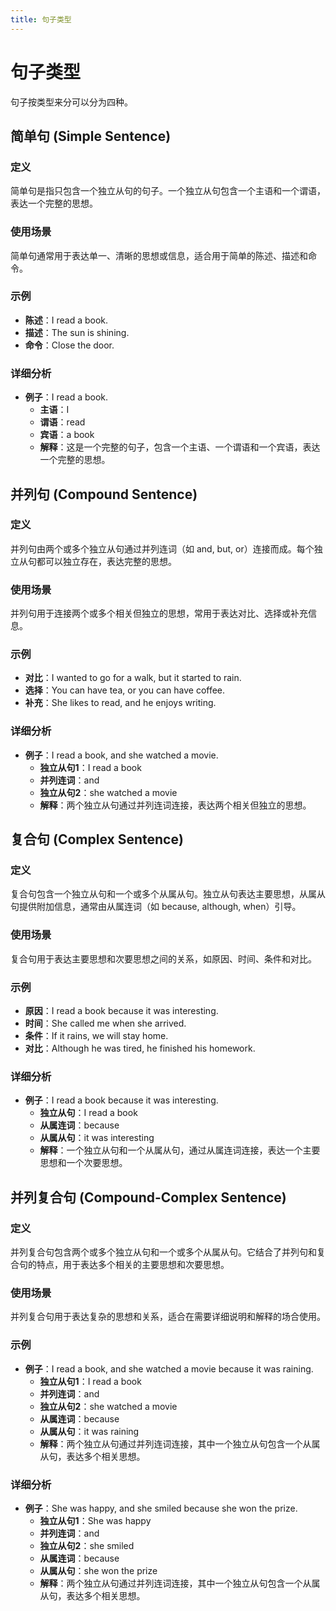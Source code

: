 ```yaml
---
title: 句子类型
---
```


# 句子类型

句子按类型来分可以分为四种。

## 简单句 (Simple Sentence)

### 定义

简单句是指只包含一个独立从句的句子。一个独立从句包含一个主语和一个谓语，表达一个完整的思想。

### 使用场景

简单句通常用于表达单一、清晰的思想或信息，适合用于简单的陈述、描述和命令。

### 示例

- **陈述**：I read a book.
- **描述**：The sun is shining.
- **命令**：Close the door.

### 详细分析

- **例子**：I read a book.
  - **主语**：I
  - **谓语**：read
  - **宾语**：a book
  - **解释**：这是一个完整的句子，包含一个主语、一个谓语和一个宾语，表达一个完整的思想。

## 并列句 (Compound Sentence)

### 定义

并列句由两个或多个独立从句通过并列连词（如 and, but, or）连接而成。每个独立从句都可以独立存在，表达完整的思想。

### 使用场景

并列句用于连接两个或多个相关但独立的思想，常用于表达对比、选择或补充信息。

### 示例

- **对比**：I wanted to go for a walk, but it started to rain.
- **选择**：You can have tea, or you can have coffee.
- **补充**：She likes to read, and he enjoys writing.

### 详细分析

- **例子**：I read a book, and she watched a movie.
  - **独立从句1**：I read a book
  - **并列连词**：and
  - **独立从句2**：she watched a movie
  - **解释**：两个独立从句通过并列连词连接，表达两个相关但独立的思想。

## 复合句 (Complex Sentence)

### 定义

复合句包含一个独立从句和一个或多个从属从句。独立从句表达主要思想，从属从句提供附加信息，通常由从属连词（如 because, although, when）引导。

### 使用场景

复合句用于表达主要思想和次要思想之间的关系，如原因、时间、条件和对比。

### 示例

- **原因**：I read a book because it was interesting.
- **时间**：She called me when she arrived.
- **条件**：If it rains, we will stay home.
- **对比**：Although he was tired, he finished his homework.

### 详细分析

- **例子**：I read a book because it was interesting.
  - **独立从句**：I read a book
  - **从属连词**：because
  - **从属从句**：it was interesting
  - **解释**：一个独立从句和一个从属从句，通过从属连词连接，表达一个主要思想和一个次要思想。

## 并列复合句 (Compound-Complex Sentence)

### 定义

并列复合句包含两个或多个独立从句和一个或多个从属从句。它结合了并列句和复合句的特点，用于表达多个相关的主要思想和次要思想。

### 使用场景

并列复合句用于表达复杂的思想和关系，适合在需要详细说明和解释的场合使用。

### 示例

- **例子**：I read a book, and she watched a movie because it was raining.
  - **独立从句1**：I read a book
  - **并列连词**：and
  - **独立从句2**：she watched a movie
  - **从属连词**：because
  - **从属从句**：it was raining
  - **解释**：两个独立从句通过并列连词连接，其中一个独立从句包含一个从属从句，表达多个相关思想。

### 详细分析

- **例子**：She was happy, and she smiled because she won the prize.
  - **独立从句1**：She was happy
  - **并列连词**：and
  - **独立从句2**：she smiled
  - **从属连词**：because
  - **从属从句**：she won the prize
  - **解释**：两个独立从句通过并列连词连接，其中一个独立从句包含一个从属从句，表达多个相关思想。
